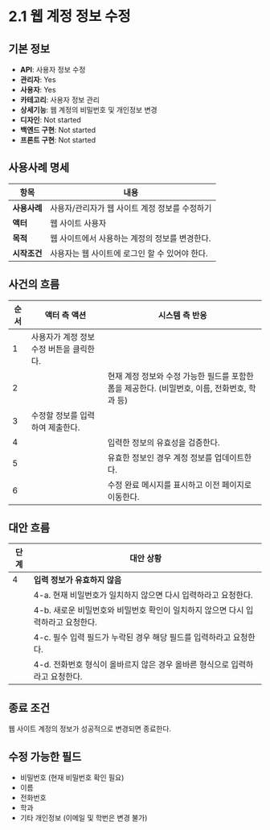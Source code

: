 # 2.1 웹 계정 정보 수정

## 기본 정보
- **API**: 사용자 정보 수정
- **관리자**: Yes
- **사용자**: Yes
- **카테고리**: 사용자 정보 관리
- **상세기능**: 웹 계정의 비밀번호 및 개인정보 변경
- **디자인**: Not started
- **백엔드 구현**: Not started
- **프론트 구현**: Not started

## 사용사례 명세

| **항목** | **내용** |
|----------|----------|
| **사용사례** | 사용자/관리자가 웹 사이트 계정 정보를 수정하기 |
| **액터** | 웹 사이트 사용자 |
| **목적** | 웹 사이트에서 사용하는 계정의 정보를 변경한다. |
| **시작조건** | 사용자는 웹 사이트에 로그인 할 수 있어야 한다. |

## 사건의 흐름

| **순서** | **액터 측 액션** | **시스템 측 반응** |
|----------|------------------|-------------------|
| 1 | 사용자가 계정 정보 수정 버튼을 클릭한다. |  |
| 2 |  | 현재 계정 정보와 수정 가능한 필드를 포함한 폼을 제공한다. (비밀번호, 이름, 전화번호, 학과 등) |
| 3 | 수정할 정보를 입력하여 제출한다. |  |
| 4 |  | 입력한 정보의 유효성을 검증한다. |
| 5 |  | 유효한 정보인 경우 계정 정보를 업데이트한다. |
| 6 |  | 수정 완료 메시지를 표시하고 이전 페이지로 이동한다. |

## 대안 흐름

| **단계** | **대안 상황** |
|----------|---------------|
| 4 | **입력 정보가 유효하지 않음** |
|  | 4-a. 현재 비밀번호가 일치하지 않으면 다시 입력하라고 요청한다. |
|  | 4-b. 새로운 비밀번호와 비밀번호 확인이 일치하지 않으면 다시 입력하라고 요청한다. |
|  | 4-c. 필수 입력 필드가 누락된 경우 해당 필드를 입력하라고 요청한다. |
|  | 4-d. 전화번호 형식이 올바르지 않은 경우 올바른 형식으로 입력하라고 요청한다. |

## 종료 조건
웹 사이트 계정의 정보가 성공적으로 변경되면 종료한다.

## 수정 가능한 필드
- 비밀번호 (현재 비밀번호 확인 필요)
- 이름
- 전화번호  
- 학과
- 기타 개인정보 (이메일 및 학번은 변경 불가)